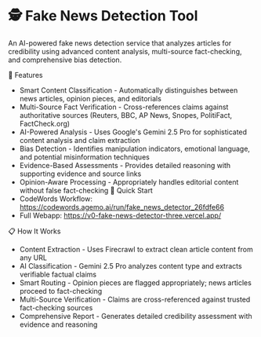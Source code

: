 # 🕵️ Fake News Detection Tool
An AI-powered fake news detection service that analyzes articles for credibility using advanced content analysis, multi-source fact-checking, and comprehensive bias detection.

🎯 Features
- Smart Content Classification - Automatically distinguishes between news articles, opinion pieces, and editorials
- Multi-Source Fact Verification - Cross-references claims against authoritative sources (Reuters, BBC, AP News, Snopes, PolitiFact, FactCheck.org)
- AI-Powered Analysis - Uses Google's Gemini 2.5 Pro for sophisticated content analysis and claim extraction
- Bias Detection - Identifies manipulation indicators, emotional language, and potential misinformation techniques
- Evidence-Based Assessments - Provides detailed reasoning with supporting evidence and source links
- Opinion-Aware Processing - Appropriately handles editorial content without false fact-checking
🚀 Quick Start
- CodeWords Workflow: https://codewords.agemo.ai/run/fake_news_detector_26fdfe66
- Full Webapp: https://v0-fake-news-detector-three.vercel.app/

📋 How It Works
- Content Extraction - Uses Firecrawl to extract clean article content from any URL
- AI Classification - Gemini 2.5 Pro analyzes content type and extracts verifiable factual claims
- Smart Routing - Opinion pieces are flagged appropriately; news articles proceed to fact-checking
- Multi-Source Verification - Claims are cross-referenced against trusted fact-checking sources
- Comprehensive Report - Generates detailed credibility assessment with evidence and reasoning
